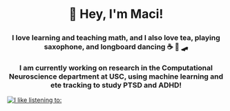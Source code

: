 # <p align="center"> 👾 Hey, I'm Maci! </p>

### <p align="center"> I love learning and teaching math, and I also love tea, playing saxophone, and longboard dancing ☕ 🎷 🛹</p>

### <p align="center"> I am currently working on research in the Computational Neuroscience department at USC, using machine learning and ete tracking to study PTSD and ADHD!</p>

[![I like listening to: ](https://spotify-github-profile.vercel.app/api/view?uid=2kthgk5w9ruyglapwhvp6roer&cover_image=true&theme=default&show_offline=false&background_color=121212&interchange=false)](https://github.com/kittinan/spotify-github-profile)

